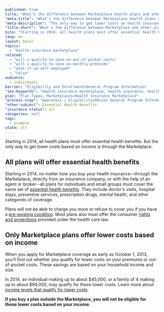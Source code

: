 ```yaml
---
published: true
title: "What’s the difference between Marketplace health plans and other private plans?"
"meta-title": "What’s the difference between Marketplace health plans and other private plans?"
"meta-description": "The only way to get lower costs on health insurance based on your income is through the Marketplace. "
"title-short": "What's the difference between Marketplace and other plans?"
bite: "Starting in 2014, all health plans must offer essential health benefits. But the only way to get lower costs based on income is through the Marketplace."
lang: en
layout: basic
topics: 
  - "health-insurance-marketplace"
related: 
  - "will-i-qualify-to-save-on-out-of-pocket-costs"
  - "will-i-qualify-to-save-on-monthly-premiums"
  - "what-if-im-self-employed"
  - "false"
audience: 
  - individuals
barrier: "Eligibility and Enrollment>General Program Information"
"seo-keywords": "Health insurance marketplace, health insurance; health care plans"
plan: "Plan Types; Marketplaces>Health Insurance Marketplace"
"process-step": "Awareness / Eligibility>Obtain General Program Information"
"other-subject": Essential Health Benefits
"insurance-status": all
categories: null
tags: 
  - promote
state: all
---
```


Starting in 2014, all health plans must offer essential health benefits. But the only way to get lower costs based on income is through the Marketplace.

## All plans will offer essential health benefits

Starting in 2014, no matter how you buy your health insurance—through the Marketplace, directly from an insurance company, or with the help of an agent or broker--all plans for individuals and small groups must cover the same set of [essential health benefits](/what-does-marketplace-health-insurance-cover). They include doctor’s visits, hospital stays, preventive services, prescription drugs, mental health, and other categories of coverage.

Plans will not be able to charge you more or refuse to cover you if you have a [pre-existing condition](/what-if-i-have-a-pre-existing-health-condition). Most plans also must offer the consumer [rights and protections](/how-does-the-health-care-law-protect-me) provided under the health care law.

## Only Marketplace plans offer lower costs based on income

When you apply for Marketplace coverage as early as October 1, 2013, you’ll find out whether you qualify for lower costs on your premiums or out-of-pocket costs. These savings are based on your household income and size.

In 2014, an individual making up to about $45,000, or a family of 4 making up to about $94,000, may qualify for these lower costs. Learn more about [income levels that qualify for lower costs](/will-i-qualify-to-save-on-monthly-premiums).

**If you buy a plan outside the Marketplace, you will not be eligible for these lower costs based on your income.**
